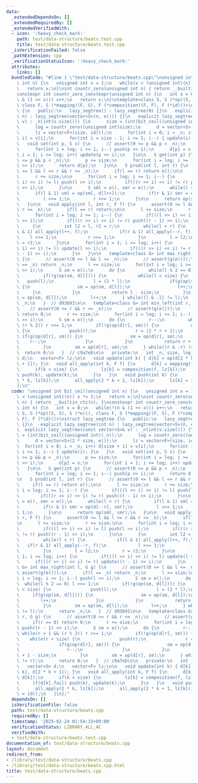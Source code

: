 ```yaml
---
data:
  _extendedDependsOn: []
  _extendedRequiredBy: []
  _extendedVerifiedWith:
  - icon: ':heavy_check_mark:'
    path: test/data-structure/beats.test.cpp
    title: test/data-structure/beats.test.cpp
  _isVerificationFailed: false
  _pathExtension: cpp
  _verificationStatusIcon: ':heavy_check_mark:'
  attributes:
    links: []
  bundledCode: "#line 1 \"test/data-structure/beats.cpp\"\nunsigned int bit_ceil(unsigned\
    \ int n) {\n   unsigned int x = 1;\n   while(x < (unsigned int)(n)) x *= 2;\n\
    \   return x;\n}\nint countr_zero(unsigned int n) { return __builtin_ctz(n); }\n\
    constexpr int countr_zero_constexpr(unsigned int n) {\n   int x = 0;\n   while(!(n\
    \ & (1 << x))) x++;\n   return x;\n}\ntemplate<class S, S (*op)(S, S), S (*e)(),\
    \ class F, S (*mapping)(F, S), F (*composition)(F, F), F (*id)()>\nstruct lazy_segtree\
    \ {\n   public:\n   lazy_segtree() : lazy_segtree(0) {}\n   explicit lazy_segtree(int\
    \ n) : lazy_segtree(vector<S>(n, e())) {}\n   explicit lazy_segtree(const vector<S>&\
    \ v) : _n(int(v.size())) {\n      size = (int)bit_ceil((unsigned int)(_n));\n\
    \      log = countr_zero((unsigned int)size);\n      d = vector<S>(2 * size, e());\n\
    \      lz = vector<F>(size, id());\n      for(int i = 0; i < _n; i++) d[size +\
    \ i] = v[i];\n      for(int i = size - 1; i >= 1; i--) { update(i); }\n   }\n\
    \   void set(int p, S x) {\n      // assert(0 <= p && p < _n);\n      p += size;\n\
    \      for(int i = log; i >= 1; i--) push(p >> i);\n      d[p] = x;\n      for(int\
    \ i = 1; i <= log; i++) update(p >> i);\n   }\n\n   S get(int p) {\n      // assert(0\
    \ <= p && p < _n);\n      p += size;\n      for(int i = log; i >= 1; i--) push(p\
    \ >> i);\n      return d[p];\n   }\n\n   S prod(int l, int r) {\n      // assert(0\
    \ <= l && l <= r && r <= _n);\n      if(l == r) return e();\n\n      l += size;\n\
    \      r += size;\n\n      for(int i = log; i >= 1; i--) {\n         if(((l >>\
    \ i) << i) != l) push(l >> i);\n         if(((r >> i) << i) != r) push((r - 1)\
    \ >> i);\n      }\n\n      S sml = e(), smr = e();\n      while(l < r) {\n   \
    \      if(l & 1) sml = op(sml, d[l++]);\n         if(r & 1) smr = op(d[--r], smr);\n\
    \         l >>= 1;\n         r >>= 1;\n      }\n\n      return op(sml, smr);\n\
    \   }\n\n   void apply(int l, int r, F f) {\n      assert(0 <= l && l <= r &&\
    \ r <= _n);\n      if(l == r) return;\n\n      l += size;\n      r += size;\n\n\
    \      for(int i = log; i >= 1; i--) {\n         if(((l >> i) << i) != l) push(l\
    \ >> i);\n         if(((r >> i) << i) != r) push((r - 1) >> i);\n      }\n\n \
    \     {\n         int l2 = l, r2 = r;\n         while(l < r) {\n            if(l\
    \ & 1) all_apply(l++, f);\n            if(r & 1) all_apply(--r, f);\n        \
    \    l >>= 1;\n            r >>= 1;\n         }\n         l = l2;\n         r\
    \ = r2;\n      }\n\n      for(int i = 1; i <= log; i++) {\n         if(((l >>\
    \ i) << i) != l) update(l >> i);\n         if(((r >> i) << i) != r) update((r\
    \ - 1) >> i);\n      }\n   }\n\n   template<class G> int max_right(int l, G g)\
    \ {\n      // assert(0 <= l && l <= _n);\n      // assert(g(e()));\n      if(l\
    \ == _n) return _n;\n      l += size;\n      for(int i = log; i >= 1; i--) push(l\
    \ >> i);\n      S sm = e();\n      do {\n         while(l % 2 == 0) l >>= 1;\n\
    \         if(!g(op(sm, d[l]))) {\n            while(l < size) {\n            \
    \   push(l);\n               l = (2 * l);\n               if(g(op(sm, d[l])))\
    \ {\n                  sm = op(sm, d[l]);\n                  l++;\n          \
    \     }\n            }\n            return l - size;\n         }\n         sm\
    \ = op(sm, d[l]);\n         l++;\n      } while((l & -l) != l);\n      return\
    \ _n;\n   }  // d93691\n\n   template<class G> int min_left(int r, G g) {\n  \
    \    // assert(0 <= r && r <= _n);\n      // assert(g(e()));\n      if(r == 0)\
    \ return 0;\n      r += size;\n      for(int i = log; i >= 1; i--) push((r - 1)\
    \ >> i);\n      S sm = e();\n      do {\n         r--;\n         while(r > 1 &&\
    \ (r % 2)) r >>= 1;\n         if(!g(op(d[r], sm))) {\n            while(r < size)\
    \ {\n               push(r);\n               r = (2 * r + 1);\n              \
    \ if(g(op(d[r], sm))) {\n                  sm = op(d[r], sm);\n              \
    \    r--;\n               }\n            }\n            return r + 1 - size;\n\
    \         }\n         sm = op(d[r], sm);\n      } while((r & -r) != r);\n    \
    \  return 0;\n   }  // c9a7eb\n\n   private:\n   int _n, size, log;\n   vector<S>\
    \ d;\n   vector<F> lz;\n\n   void update(int k) { d[k] = op(d[2 * k], d[2 * k\
    \ + 1]); }\n   void all_apply(int k, F f) {\n      d[k] = mapping(f, d[k]);\n\
    \      if(k < size) {\n         lz[k] = composition(f, lz[k]);\n         if(d[k].fail)\
    \ push(k), update(k);\n      }\n   }\n   void push(int k) {\n      all_apply(2\
    \ * k, lz[k]);\n      all_apply(2 * k + 1, lz[k]);\n      lz[k] = id();\n   }\n\
    };\n"
  code: "unsigned int bit_ceil(unsigned int n) {\n   unsigned int x = 1;\n   while(x\
    \ < (unsigned int)(n)) x *= 2;\n   return x;\n}\nint countr_zero(unsigned int\
    \ n) { return __builtin_ctz(n); }\nconstexpr int countr_zero_constexpr(unsigned\
    \ int n) {\n   int x = 0;\n   while(!(n & (1 << x))) x++;\n   return x;\n}\ntemplate<class\
    \ S, S (*op)(S, S), S (*e)(), class F, S (*mapping)(F, S), F (*composition)(F,\
    \ F), F (*id)()>\nstruct lazy_segtree {\n   public:\n   lazy_segtree() : lazy_segtree(0)\
    \ {}\n   explicit lazy_segtree(int n) : lazy_segtree(vector<S>(n, e())) {}\n \
    \  explicit lazy_segtree(const vector<S>& v) : _n(int(v.size())) {\n      size\
    \ = (int)bit_ceil((unsigned int)(_n));\n      log = countr_zero((unsigned int)size);\n\
    \      d = vector<S>(2 * size, e());\n      lz = vector<F>(size, id());\n    \
    \  for(int i = 0; i < _n; i++) d[size + i] = v[i];\n      for(int i = size - 1;\
    \ i >= 1; i--) { update(i); }\n   }\n   void set(int p, S x) {\n      // assert(0\
    \ <= p && p < _n);\n      p += size;\n      for(int i = log; i >= 1; i--) push(p\
    \ >> i);\n      d[p] = x;\n      for(int i = 1; i <= log; i++) update(p >> i);\n\
    \   }\n\n   S get(int p) {\n      // assert(0 <= p && p < _n);\n      p += size;\n\
    \      for(int i = log; i >= 1; i--) push(p >> i);\n      return d[p];\n   }\n\
    \n   S prod(int l, int r) {\n      // assert(0 <= l && l <= r && r <= _n);\n \
    \     if(l == r) return e();\n\n      l += size;\n      r += size;\n\n      for(int\
    \ i = log; i >= 1; i--) {\n         if(((l >> i) << i) != l) push(l >> i);\n \
    \        if(((r >> i) << i) != r) push((r - 1) >> i);\n      }\n\n      S sml\
    \ = e(), smr = e();\n      while(l < r) {\n         if(l & 1) sml = op(sml, d[l++]);\n\
    \         if(r & 1) smr = op(d[--r], smr);\n         l >>= 1;\n         r >>=\
    \ 1;\n      }\n\n      return op(sml, smr);\n   }\n\n   void apply(int l, int\
    \ r, F f) {\n      assert(0 <= l && l <= r && r <= _n);\n      if(l == r) return;\n\
    \n      l += size;\n      r += size;\n\n      for(int i = log; i >= 1; i--) {\n\
    \         if(((l >> i) << i) != l) push(l >> i);\n         if(((r >> i) << i)\
    \ != r) push((r - 1) >> i);\n      }\n\n      {\n         int l2 = l, r2 = r;\n\
    \         while(l < r) {\n            if(l & 1) all_apply(l++, f);\n         \
    \   if(r & 1) all_apply(--r, f);\n            l >>= 1;\n            r >>= 1;\n\
    \         }\n         l = l2;\n         r = r2;\n      }\n\n      for(int i =\
    \ 1; i <= log; i++) {\n         if(((l >> i) << i) != l) update(l >> i);\n   \
    \      if(((r >> i) << i) != r) update((r - 1) >> i);\n      }\n   }\n\n   template<class\
    \ G> int max_right(int l, G g) {\n      // assert(0 <= l && l <= _n);\n      //\
    \ assert(g(e()));\n      if(l == _n) return _n;\n      l += size;\n      for(int\
    \ i = log; i >= 1; i--) push(l >> i);\n      S sm = e();\n      do {\n       \
    \  while(l % 2 == 0) l >>= 1;\n         if(!g(op(sm, d[l]))) {\n            while(l\
    \ < size) {\n               push(l);\n               l = (2 * l);\n          \
    \     if(g(op(sm, d[l]))) {\n                  sm = op(sm, d[l]);\n          \
    \        l++;\n               }\n            }\n            return l - size;\n\
    \         }\n         sm = op(sm, d[l]);\n         l++;\n      } while((l & -l)\
    \ != l);\n      return _n;\n   }  // d93691\n\n   template<class G> int min_left(int\
    \ r, G g) {\n      // assert(0 <= r && r <= _n);\n      // assert(g(e()));\n \
    \     if(r == 0) return 0;\n      r += size;\n      for(int i = log; i >= 1; i--)\
    \ push((r - 1) >> i);\n      S sm = e();\n      do {\n         r--;\n        \
    \ while(r > 1 && (r % 2)) r >>= 1;\n         if(!g(op(d[r], sm))) {\n        \
    \    while(r < size) {\n               push(r);\n               r = (2 * r + 1);\n\
    \               if(g(op(d[r], sm))) {\n                  sm = op(d[r], sm);\n\
    \                  r--;\n               }\n            }\n            return r\
    \ + 1 - size;\n         }\n         sm = op(d[r], sm);\n      } while((r & -r)\
    \ != r);\n      return 0;\n   }  // c9a7eb\n\n   private:\n   int _n, size, log;\n\
    \   vector<S> d;\n   vector<F> lz;\n\n   void update(int k) { d[k] = op(d[2 *\
    \ k], d[2 * k + 1]); }\n   void all_apply(int k, F f) {\n      d[k] = mapping(f,\
    \ d[k]);\n      if(k < size) {\n         lz[k] = composition(f, lz[k]);\n    \
    \     if(d[k].fail) push(k), update(k);\n      }\n   }\n   void push(int k) {\n\
    \      all_apply(2 * k, lz[k]);\n      all_apply(2 * k + 1, lz[k]);\n      lz[k]\
    \ = id();\n   }\n};"
  dependsOn: []
  isVerificationFile: false
  path: test/data-structure/beats.cpp
  requiredBy: []
  timestamp: '2025-02-24 01:54:15+09:00'
  verificationStatus: LIBRARY_ALL_AC
  verifiedWith:
  - test/data-structure/beats.test.cpp
documentation_of: test/data-structure/beats.cpp
layout: document
redirect_from:
- /library/test/data-structure/beats.cpp
- /library/test/data-structure/beats.cpp.html
title: test/data-structure/beats.cpp
---
```

